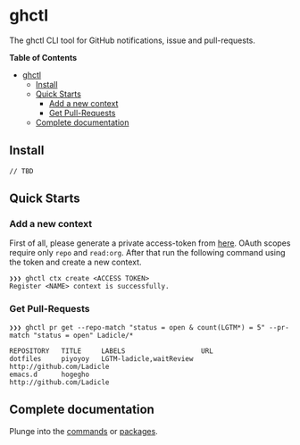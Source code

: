 # ghctl

The ghctl CLI tool for GitHub notifications, issue and pull-requests.

<!-- markdown-toc start - Don't edit this section. Run M-x markdown-toc-refresh-toc -->
**Table of Contents**

- [ghctl](#ghctl)
    - [Install](#install)
    - [Quick Starts](#quick-starts)
        - [Add a new context](#add-a-new-context)
        - [Get Pull-Requests](#get-pull-requests)
    - [Complete documentation](#complete-documentation)

<!-- markdown-toc end -->

## Install

```
// TBD
```

## Quick Starts

<!-- TODO pasete a nice screen-animation :) -->

### Add a new context

First of all, please generate a private access-token from [here](https://github.com/settings/tokens).
OAuth scopes require only `repo` and `read:org`. After that run the following command using the token and create a new context.

```
❯❯❯ ghctl ctx create <ACCESS TOKEN>
Register <NAME> context is successfully.
```

### Get Pull-Requests

```
❯❯❯ ghctl pr get --repo-match "status = open & count(LGTM*) = 5" --pr-match "status = open" Ladicle/*

REPOSITORY   TITLE     LABELS                   URL
dotfiles     piyoyoy   LGTM-ladicle,waitReview  http://github.com/Ladicle
emacs.d      hogegho                            http://github.com/Ladicle
```

## Complete documentation

Plunge into the [commands](./cmd/README.md) or [packages](./pkg/README.md).
